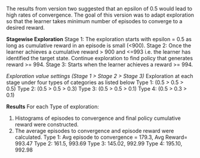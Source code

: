
The results from version two suggested that an epsilon of 0.5 would lead to high rates of convergence. 
The goal of this version was to adapt exploration so that the learner takes minimum number of episodes to converge to a desired reward.

**Stagewise Exploration**
Stage 1: The exploration starts with epsilon = 0.5 as long as cumulative reward in an episode is small (<900).
Stage 2: Once the learner achieves a cumulative reward > 900 and <=993 i.e. the learner has identified the target state. Continue exploration to find policy that generates reward >= 994. 
Stage 3: Starts when the learner achieves a reward >= 994. 

_Exploration value settings (Stage 1 > Stage 2 > Stage 3)_
Exploration at each stage under four types of categories as listed below
Type 1: (0.5 > 0.5 > 0.5)
Type 2: (0.5 > 0.5 > 0.3)
Type 3: (0.5 > 0.5 > 0.1)
Type 4: (0.5 > 0.3 > 0.1)

**Results**
For each Type of exploration:
1. Histograms of episodes to convergence and final policy cumulative reward were constructed.
2. The average episodes to convergence and episode reward were calculated.
Type 1: Avg episode to convergence = 179.3, Avg Reward= 993.47 
Type 2: 161.5, 993.69
Type 3: 145.02, 992.99
Type 4: 195.10, 992.98
